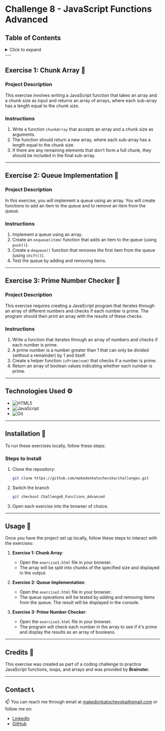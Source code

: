 # Challenge 8 - JavaScript Functions Advanced

## Table of Contents

<details>
  <summary>Click to expand</summary>
  - 📜 Exercise 1: Chunk Array <br>
  - 🔑 Exercise 2: Queue Implementation <br>
  - 🔲 Exercise 3: Prime Number Checker <br>
  - ⚙️ Technologies Used <br>
  - 🔨 Installation <br>
  - 🚀 Usage <br>
  - 📝 Credits <br>
  - 📞 Contact <br>
</details>
---

## Exercise 1: Chunk Array 📜

### Project Description

This exercise involves writing a JavaScript function that takes an array and a chunk size as input and returns an array of arrays, where each sub-array has a length equal to the chunk size.

### Instructions

1. Write a function `chunkArray` that accepts an array and a chunk size as arguments.
2. The function should return a new array, where each sub-array has a length equal to the chunk size.
3. If there are any remaining elements that don't form a full chunk, they should be included in the final sub-array.

---

## Exercise 2: Queue Implementation 🔑

### Project Description

In this exercise, you will implement a queue using an array. You will create functions to add an item to the queue and to remove an item from the queue.

### Instructions

1. Implement a queue using an array.
2. Create an `enqueue(item)` function that adds an item to the queue (using `push()`).
3. Create a `dequeue()` function that removes the first item from the queue (using `shift()`).
4. Test the queue by adding and removing items.

---

## Exercise 3: Prime Number Checker 🔲

### Project Description

This exercise requires creating a JavaScript program that iterates through an array of different numbers and checks if each number is prime. The program should then print an array with the results of these checks.

### Instructions

1. Write a function that iterates through an array of numbers and checks if each number is prime.
2. A prime number is a number greater than 1 that can only be divided (without a remainder) by 1 and itself.
3. Create a helper function `isPrime(num)` that checks if a number is prime.
4. Return an array of boolean values indicating whether each number is prime.

---

## Technologies Used ⚙️

- ![HTML5](https://img.shields.io/badge/HTML5-E34F26?style=flat-square&logo=html5&logoColor=white)
- ![JavaScript](https://img.shields.io/badge/JavaScript-F7DF1E?style=flat-square&logo=javascript&logoColor=black)
- ![Git](https://img.shields.io/badge/Git-F05032?style=flat-square&logo=git&logoColor=white)

---

## Installation 🔨

To run these exercises locally, follow these steps:

### Steps to Install

1. Clone the repository:
   ```bash
   git clone https://github.com/makedonkatochevska/challenges.git
   ```
2. Switch the branch
   ```bash
   git checkout Challenge8_Functions_Advanced
   ```
3. Open each exercise into the browser of choice.

---

## Usage 🚀

Once you have the project set up locally, follow these steps to interact with the exercises:

1. **Exercise 1: Chunk Array**:

   - Open the `exercise1.html` file in your browser.
   - The array will be split into chunks of the specified size and displayed in the output.

2. **Exercise 2: Queue Implementation**:

   - Open the `exercise2.html` file in your browser.
   - The queue operations will be tested by adding and removing items from the queue. The result will be displayed in the console.

3. **Exercise 3: Prime Number Checker**:

   - Open the `exercise3.html` file in your browser.
   - The program will check each number in the array to see if it's prime and display the results as an array of booleans.

---

## Credits 📝

This exercise was created as part of a coding challenge to practice JavaScript functions, loops, and arrays and was provided by **Brainster**.

---

## Contact 📞

📫 You can reach me through email at [makedonkatochevska@gmail.com](mailto:makedonkatochevska@gmail.com) or follow me on:

- [LinkedIn](https://www.linkedin.com/in/makedonka-tochevska)
- [GitHub](https://github.com/makedonkatochevska)
